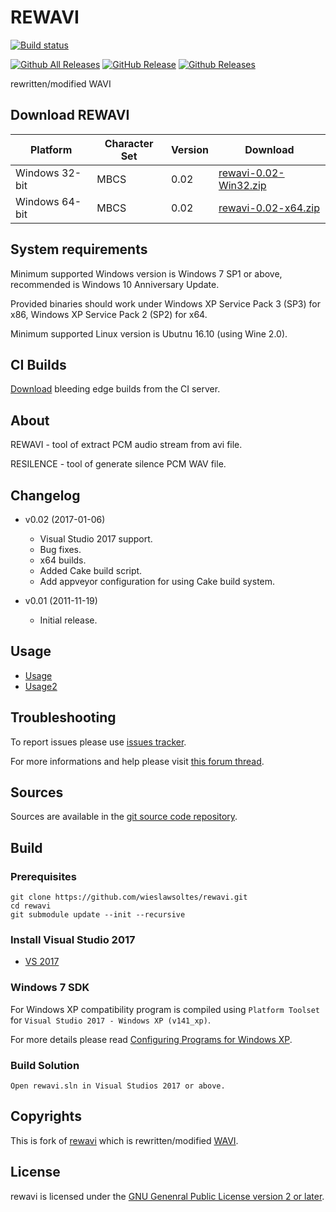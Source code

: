 # REWAVI

[![Build status](https://ci.appveyor.com/api/projects/status/ffcocigoiclo2ekr/branch/Refactoring?svg=true)](https://ci.appveyor.com/project/wieslawsoltes/rewavi/branch/Refactoring)

[![Github All Releases](https://img.shields.io/github/downloads/wieslawsoltes/rewavi/total.svg)](https://github.com/wieslawsoltes/rewavi/releases)
[![GitHub Release](https://img.shields.io/github/release/wieslawsoltes/rewavi.svg)](https://github.com/wieslawsoltes/rewavi/releases/latest)
[![Github Releases](https://img.shields.io/github/downloads/wieslawsoltes/rewavi/latest/total.svg)](https://github.com/wieslawsoltes/rewavi/releases)

rewritten/modified WAVI

## Download REWAVI

| Platform           | Character Set  | Version   | Download                                                                                                                |
|--------------------|----------------|-----------|-------------------------------------------------------------------------------------------------------------------------|
| Windows 32-bit     | MBCS           | 0.02      | [rewavi-0.02-Win32.zip](https://github.com/wieslawsoltes/rewavi/releases/download/0.02/rewavi-0.02-Win32.zip)           |
| Windows 64-bit     | MBCS           | 0.02      | [rewavi-0.02-x64.zip](https://github.com/wieslawsoltes/rewavi/releases/download/0.02/rewavi-0.02-x64.zip)               |

## System requirements

Minimum supported Windows version is Windows 7 SP1 or above, recommended is Windows 10 Anniversary Update.

Provided binaries should work under Windows XP Service Pack 3 (SP3) for x86, Windows XP Service Pack 2 (SP2) for x64.

Minimum supported Linux version is Ubutnu 16.10 (using Wine 2.0).

## CI Builds

[Download](https://ci.appveyor.com/project/wieslawsoltes/rewavi/build/artifacts) bleeding edge builds from the CI server.

## About

REWAVI - tool of extract PCM audio stream from avi file.

RESILENCE - tool of generate silence PCM WAV file.

## Changelog

* v0.02 (2017-01-06)
  - Visual Studio 2017 support.
  - Bug fixes.
  - x64 builds.
  - Added Cake build script.
  - Add appveyor configuration for using Cake build system.

* v0.01 (2011-11-19)
  - Initial release.

## Usage

* [Usage](https://github.com/wieslawsoltes/rewavi/blob/Refactoring/docs/usage.txt)
* [Usage2](https://github.com/wieslawsoltes/rewavi/blob/Refactoring/docs/usage2.txt)

## Troubleshooting

To report issues please use [issues tracker](https://github.com/wieslawsoltes/rewavi/issues).

For more informations and help please visit [this forum thread](http://forum.doom9.org/showthread.php?t=175174).

## Sources

Sources are available in the [git source code repository](https://github.com/wieslawsoltes/rewavi/).

## Build

### Prerequisites

```
git clone https://github.com/wieslawsoltes/rewavi.git
cd rewavi
git submodule update --init --recursive
```

### Install Visual Studio 2017

* [VS 2017](https://www.visualstudio.com/pl/downloads/)

### Windows 7 SDK

For Windows XP compatibility program is compiled using `Platform Toolset` for `Visual Studio 2017 - Windows XP (v141_xp)`.

For more details please read [Configuring Programs for Windows XP](https://msdn.microsoft.com/en-us/library/jj851139.aspx).

### Build Solution
```
Open rewavi.sln in Visual Studios 2017 or above.
```

## Copyrights

This is fork of [rewavi](https://github.com/chikuzen/rewavi) which is rewritten/modified [WAVI](http://sourceforge.net/projects/wavi-avi2wav/).

## License

rewavi is licensed under the [GNU Genenral Public License version 2 or later](LICENSE.TXT).
